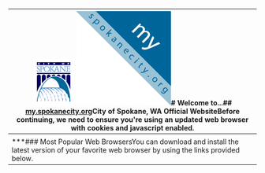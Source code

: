 

|[![City of Spokane, WA - Official Website](images/0af29ed9082d3cd9d01b7b57394d208e7cc7372f0d5538ce8fef3116ebc6fa86.png)](https://my.spokanecity.org/welcome/?Redirect=/citycouncil/)  ![my.spokanecity.org](images/af78353f1849170d86d8c19dc202dc8f482992b2028df5cefa732000df751d1c.png)# Welcome to...##  [my.spokanecity.org](https://my.spokanecity.org/welcome/?Redirect=/citycouncil/)City of Spokane, WA   Official WebsiteBefore continuing, we need to ensure you're using an updated web browser with cookies and javascript enabled.|
|---|
||![Browser Check](images/647e9039087f09cbd6dcdcef6972340522b5867a8c0c0542f6a512a83c20f866.png)|Browser Up to Date| |---|---| |![Cookie Check](images/647e9039087f09cbd6dcdcef6972340522b5867a8c0c0542f6a512a83c20f866.png)|Cookies Enabled| |![JavaScript Check](images/647e9039087f09cbd6dcdcef6972340522b5867a8c0c0542f6a512a83c20f866.png)|JavaScript Enabled|* [Continue](https://my.spokanecity.org/citycouncil)*[![Reload](images/c987d4945d8885eaad6cd35edb8f166df5c1560f0a53355f6a24c2e3d15602ed.png)](https://my.spokanecity.org/welcome/?Redirect=/citycouncil)|
|***### Most Popular Web BrowsersYou can download and install the latest version of your favorite web browser by using the links provided below.|[![Get Google Chrome Browser](images/921c6cf915f76cf2142ce87a2386ecb5fe13011f4bbc294abae35a980a92bf4c.png)Chrome](http://www.google.com/chrome)|[![Get Apple Safari Browser](images/8fc4a4d2217b974895054e55b129d048af6474d579c5d157ca2ea9fac31f0520.png)Safari](http://www.apple.com/safari)|[![Get Firefox Browser](images/5c6e3a9a1f2155f6b720a34b69462fd7b853f7cd5f9f59a57ecbece3356925e5.png)Firefox](http://www.firefox.com)|[![Get Opera Browser](images/6f19d283578e8f6baabfdb6ea10e67aa9b56371622f72a8f2d9769e707b66be9.png)Opera](http://www.opera.com)|[![Get Microsoft Internet Explorer Browser](images/6cef66478f42d9d185f8ef850b1f6d3a1af66de194b55cb66189d6326be5d532.png)IE](http://www.microsoft.com/ie)| |---|---|---|---|---|Your browser is Chrome 122 on Linux.|

